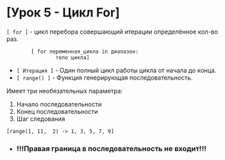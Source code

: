 # [Урок 5 - Цикл For]

`[ for ]` - цикл перебора совершающий итерации определённое кол-во раз.  
```
        [ for переменная_цикла in диапазон:  
                тело цикла]  
```
- `[ Итерация ]` - Один полный цикл работы цикла от начала до конца.  
- `[ range() ]` - Функция генерирующая последовательность.
   
Имеет три необязательных параметра:

1. Начало последовательности  
2. Конец последовательности  
3. Шаг следования

`[range(1, 11,  2) -> 1, 3, 5, 7, 9]`
- ### !!!Правая граница в последовательность не входит!!!













